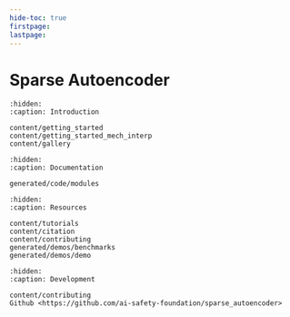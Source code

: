 ```yaml
---
hide-toc: true
firstpage:
lastpage:
---
```


# Sparse Autoencoder


```{toctree}
:hidden:
:caption: Introduction

content/getting_started
content/getting_started_mech_interp
content/gallery
```

```{toctree}
:hidden:
:caption: Documentation

generated/code/modules
```

```{toctree}
:hidden:
:caption: Resources

content/tutorials
content/citation
content/contributing
generated/demos/benchmarks
generated/demos/demo
```

```{toctree}
:hidden:
:caption: Development

content/contributing
Github <https://github.com/ai-safety-foundation/sparse_autoencoder>
```
